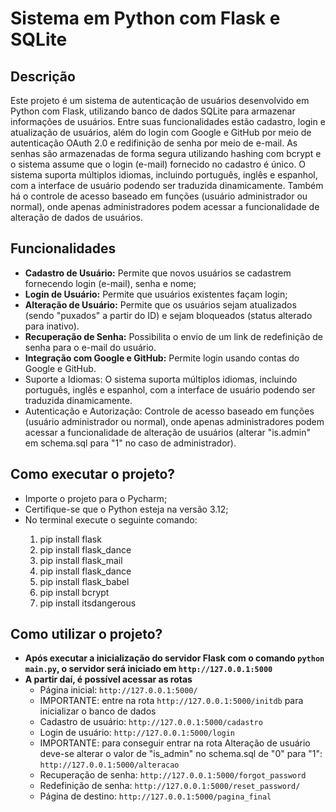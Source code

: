 <h1>Sistema em Python com Flask e SQLite</h1>

<h2>Descrição</h2>
<p>Este projeto é um sistema de autenticação de usuários desenvolvido em Python com Flask, utilizando banco de dados SQLite para armazenar informações de usuários. Entre suas funcionalidades estão cadastro, login e atualização de usuários, além do login com Google e GitHub por meio de autenticação OAuth 2.0 e redifinição de senha por meio de e-mail. As senhas são armazenadas de forma segura utilizando hashing com bcrypt e o sistema assume que o login (e-mail) fornecido no cadastro é único. O sistema suporta múltiplos idiomas, incluindo português, inglês e espanhol, com a interface de usuário podendo ser traduzida dinamicamente. Também há o controle de acesso baseado em funções (usuário administrador ou normal), onde apenas administradores podem acessar a funcionalidade de alteração de dados de usuários.</p>

<h2>Funcionalidades</h2>
<ul>
    <li><strong>Cadastro de Usuário:</strong> Permite que novos usuários se cadastrem fornecendo login (e-mail), senha e nome;</li>
    <li><strong>Login de Usuário:</strong> Permite que usuários existentes façam login;</li>
    <li><strong>Alteração de Usuário:</strong> Permite que os usuários sejam atualizados (sendo "puxados" a partir do ID) e sejam bloqueados (status alterado para inativo).</li>
    <li><strong>Recuperação de Senha:</strong> Possibilita o envio de um link de redefinição de senha para o e-mail do usuário.</li>
    <li><strong>Integração com Google e GitHub:</strong> Permite login usando contas do Google e GitHub.</li>
    <li>Suporte a Idiomas: O sistema suporta múltiplos idiomas, incluindo português, inglês e espanhol, com a interface de usuário podendo ser traduzida dinamicamente.</li>
    <li>Autenticação e Autorização: Controle de acesso baseado em funções (usuário administrador ou normal), onde apenas administradores podem acessar a funcionalidade de alteração de usuários (alterar "is.admin" em schema.sql para "1" no caso de administrador).</li></li>
</ul>

<h2>Como executar o projeto?</h2>
<ul>
    <li>Importe o projeto para o Pycharm;</li>
    <li>Certifique-se que o Python esteja na versão 3.12;</li>
    <li>No terminal execute o seguinte comando:</li>
    <ol>
        <li>pip install flask</li>
        <li>pip install flask_dance</li>
        <li>pip install flask_mail</li>
        <li>pip install flask_dance</li>
        <li>pip install flask_babel</li>
        <li>pip install bcrypt</li>
        <li>pip install itsdangerous</li>
    </ol>
</ul>

<h2>Como utilizar o projeto?</h2>
<ul>
    <li><strong>Após executar a inicialização do servidor Flask com o comando <code>python main.py</code>, o servidor será iniciado em <code>http://127.0.0.1:5000</code></strong></li>
    <li><strong>A partir daí, é possível acessar as rotas</strong>
        <ul>
            <li>Página inicial: <code>http://127.0.0.1:5000/</code></li>
            <li>IMPORTANTE: entre na rota <code>http://127.0.0.1:5000/initdb</code> para inicializar o banco de dados</li>
            <li>Cadastro de usuário: <code>http://127.0.0.1:5000/cadastro</code></li>
            <li>Login de usuário: <code>http://127.0.0.1:5000/login</code></li>
            <li>IMPORTANTE: para conseguir entrar na rota Alteração de usuário deve-se alterar o valor de "is_admin" no schema.sql de "0" para "1": <code>http://127.0.0.1:5000/alteracao</code></li>
            <li>Recuperação de senha: <code>http://127.0.0.1:5000/forgot_password</code></li>
            <li>Redefinição de senha: <code>http://127.0.0.1:5000/reset_password/<token></code></li>
            <li>Página de destino: <code>http://127.0.0.1:5000/pagina_final</code></li>
        </ul>
</ul>
